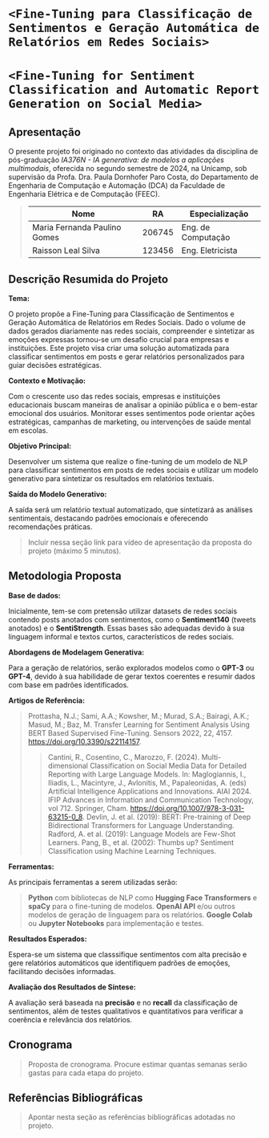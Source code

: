 # `<Fine-Tuning para Classificação de Sentimentos e Geração Automática de Relatórios em Redes Sociais>`
# `<Fine-Tuning for Sentiment Classification and Automatic Report Generation on Social Media>`

## Apresentação

O presente projeto foi originado no contexto das atividades da disciplina de pós-graduação *IA376N - IA generativa: de modelos a aplicações multimodais*, 
oferecida no segundo semestre de 2024, na Unicamp, sob supervisão da Profa. Dra. Paula Dornhofer Paro Costa, do Departamento de Engenharia de Computação e Automação (DCA) da Faculdade de Engenharia Elétrica e de Computação (FEEC).


> |Nome  | RA | Especialização|
> |--|--|--|
> | Maria Fernanda Paulino Gomes | 206745  | Eng. de Computação|
> | Raisson Leal Silva  | 123456  | Eng. Eletricista|



## Descrição Resumida do Projeto

**Tema:**

O projeto propõe a Fine-Tuning para Classificação de Sentimentos e Geração Automática de Relatórios em Redes Sociais. 
Dado o volume de dados gerados diariamente nas redes sociais, compreender e sintetizar as emoções expressas tornou-se um desafio crucial para empresas e instituições. 
Este projeto visa criar uma solução automatizada para classificar sentimentos em posts e gerar relatórios personalizados para guiar decisões estratégicas.

**Contexto e Motivação:**

Com o crescente uso das redes sociais, empresas e instituições educacionais buscam maneiras de analisar a opinião pública e o bem-estar emocional dos usuários. Monitorar esses sentimentos pode orientar ações estratégicas, campanhas de marketing, ou intervenções de saúde mental em escolas.

**Objetivo Principal:**

Desenvolver um sistema que realize o fine-tuning de um modelo de NLP para classificar sentimentos em posts de redes sociais e utilizar um modelo generativo para sintetizar os resultados em relatórios textuais.

**Saída do Modelo Generativo:**

A saída será um relatório textual automatizado, que sintetizará as análises sentimentais, destacando padrões emocionais e oferecendo recomendações práticas.

> Incluir nessa seção link para vídeo de apresentação da proposta do projeto (máximo 5 minutos).

## Metodologia Proposta

**Base de dados:**

Inicialmente, tem-se com pretensão utilizar datasets de redes sociais contendo posts anotados com sentimentos, como o **Sentiment140** (tweets anotados) e o **SentiStrength**. Essas bases são adequadas devido à sua linguagem informal e textos curtos, característicos de redes sociais.

**Abordagens de Modelagem Generativa:**

Para a geração de relatórios, serão explorados modelos como o **GPT-3** ou **GPT-4**, devido à sua habilidade de gerar textos coerentes e resumir dados com base em padrões identificados.

**Artigos de Referência:**

> Prottasha, N.J.; Sami, A.A.; Kowsher, M.; Murad, S.A.; Bairagi, A.K.; Masud, M.; Baz, M. Transfer Learning for Sentiment Analysis Using BERT Based Supervised Fine-Tuning. Sensors 2022, 22, 4157. https://doi.org/10.3390/s22114157.
> > Cantini, R., Cosentino, C., Marozzo, F. (2024). Multi-dimensional Classification on Social Media Data for Detailed Reporting with Large Language Models. In: Maglogiannis, I., Iliadis, L., Macintyre, J., Avlonitis, M., Papaleonidas, A. (eds) Artificial Intelligence Applications and Innovations. AIAI 2024. IFIP Advances in Information and Communication Technology, vol 712. Springer, Cham. https://doi.org/10.1007/978-3-031-63215-0_8.
> Devlin, J. et al. (2019): BERT: Pre-training of Deep Bidirectional Transformers for Language Understanding.
> Radford, A. et al. (2019): Language Models are Few-Shot Learners.
> Pang, B., et al. (2002): Thumbs up? Sentiment Classification using Machine Learning Techniques.

**Ferramentas:**

As principais ferramentas a serem utilizadas serão:
> **Python** com bibliotecas de NLP como **Hugging Face Transformers** e **spaCy** para o fine-tuning de modelos.
> **OpenAI API** e/ou outros modelos de geração de linguagem para os relatórios.
> **Google Colab** ou **Jupyter Notebooks** para implementação e testes.


**Resultados Esperados:**

Espera-se um sistema que classsifique sentimentos com alta precisão e gere relatórios automáticos que identifiquem padrões de emoções, facilitando decisões informadas.

**Avaliação dos Resultados de Síntese:**

A avaliação será baseada na **precisão** e no **recall** da classificação de sentimentos, além de testes qualitativos e quantitativos para verificar a coerência e relevância dos relatórios.


## Cronograma
> Proposta de cronograma. Procure estimar quantas semanas serão gastas para cada etapa do projeto.

## Referências Bibliográficas
> Apontar nesta seção as referências bibliográficas adotadas no projeto.
